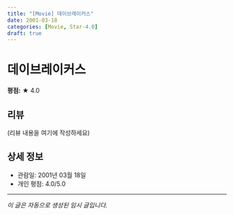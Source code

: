```yaml
---
title: "[Movie] 데이브레이커스"
date: 2001-03-18
categories: [Movie, Star-4.0]
draft: true
---
```


# 데이브레이커스

**평점:** ★ 4.0

## 리뷰

(리뷰 내용을 여기에 작성하세요)

## 상세 정보

- 관람일: 2001년 03월 18일
- 개인 평점: 4.0/5.0

---

*이 글은 자동으로 생성된 임시 글입니다.*
